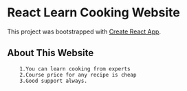 # React Learn Cooking Website

This project was bootstrapped with [Create React App](https://github.com/facebook/create-react-app).

## About This Website
        1.You can learn cooking from experts
        2.Course price for any recipe is cheap
        3.Good support always.
